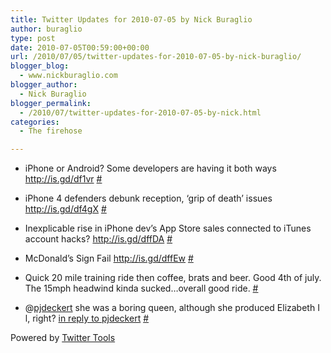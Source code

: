 ```yaml
---
title: Twitter Updates for 2010-07-05 by Nick Buraglio
author: buraglio
type: post
date: 2010-07-05T00:59:00+00:00
url: /2010/07/05/twitter-updates-for-2010-07-05-by-nick-buraglio/
blogger_blog:
  - www.nickburaglio.com
blogger_author:
  - Nick Buraglio
blogger_permalink:
  - /2010/07/twitter-updates-for-2010-07-05-by-nick.html
categories:
  - The firehose

---
```

</p> 

  * iPhone or Android? Some developers are having it both ways <a href="http://is.gd/df1vr" rel="nofollow">http://is.gd/df1vr</a> [#][1] 


  * iPhone 4 defenders debunk reception, &#8216;grip of death&#8217; issues <a href="http://is.gd/df4gX" rel="nofollow">http://is.gd/df4gX</a> [#][2] 


  * Inexplicable rise in iPhone dev&#8217;s App Store sales connected to iTunes account hacks? <a href="http://is.gd/dffDA" rel="nofollow">http://is.gd/dffDA</a> [#][3] 


  * McDonald’s Sign Fail <a href="http://is.gd/dffEw" rel="nofollow">http://is.gd/dffEw</a> [#][4] 


  * Quick 20 mile training ride then coffee, brats and beer. Good 4th of july. The 15mph headwind kinda sucked&#8230;overall good ride. [#][5] 


  * @[pjdeckert][6] she was a boring queen, although she produced Elizabeth I l, right? [in reply to pjdeckert][7] [#][8] 
</ul> 



Powered by [Twitter Tools][9]

 [1]: http://twitter.com/buraglio/statuses/17719152017
 [2]: http://twitter.com/buraglio/statuses/17722098124
 [3]: http://twitter.com/buraglio/statuses/17736537050
 [4]: http://twitter.com/buraglio/statuses/17736554286
 [5]: http://twitter.com/buraglio/statuses/17741835370
 [6]: http://twitter.com/pjdeckert
 [7]: http://twitter.com/pjdeckert/statuses/17740244691
 [8]: http://twitter.com/buraglio/statuses/17766783364
 [9]: http://alexking.org/projects/wordpress